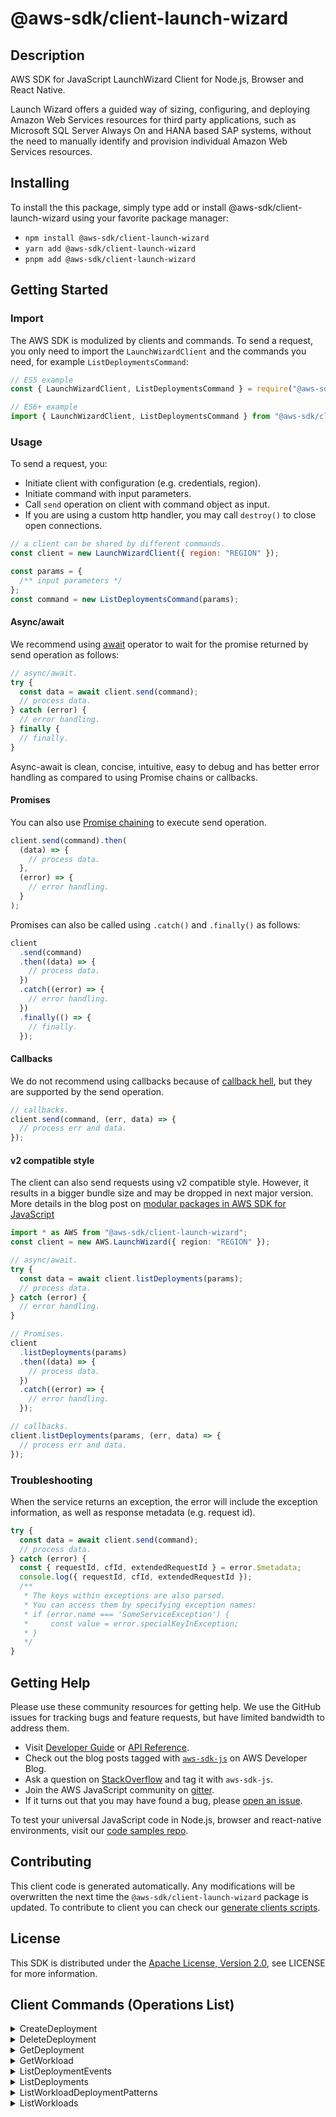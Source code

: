 <!-- generated file, do not edit directly -->

# @aws-sdk/client-launch-wizard

## Description

AWS SDK for JavaScript LaunchWizard Client for Node.js, Browser and React Native.

<p>Launch Wizard offers a guided way of sizing, configuring, and deploying Amazon Web Services resources for
third party applications, such as Microsoft SQL Server Always On and HANA based SAP
systems, without the need to manually identify and provision individual Amazon Web Services
resources.</p>

## Installing

To install the this package, simply type add or install @aws-sdk/client-launch-wizard
using your favorite package manager:

- `npm install @aws-sdk/client-launch-wizard`
- `yarn add @aws-sdk/client-launch-wizard`
- `pnpm add @aws-sdk/client-launch-wizard`

## Getting Started

### Import

The AWS SDK is modulized by clients and commands.
To send a request, you only need to import the `LaunchWizardClient` and
the commands you need, for example `ListDeploymentsCommand`:

```js
// ES5 example
const { LaunchWizardClient, ListDeploymentsCommand } = require("@aws-sdk/client-launch-wizard");
```

```ts
// ES6+ example
import { LaunchWizardClient, ListDeploymentsCommand } from "@aws-sdk/client-launch-wizard";
```

### Usage

To send a request, you:

- Initiate client with configuration (e.g. credentials, region).
- Initiate command with input parameters.
- Call `send` operation on client with command object as input.
- If you are using a custom http handler, you may call `destroy()` to close open connections.

```js
// a client can be shared by different commands.
const client = new LaunchWizardClient({ region: "REGION" });

const params = {
  /** input parameters */
};
const command = new ListDeploymentsCommand(params);
```

#### Async/await

We recommend using [await](https://developer.mozilla.org/en-US/docs/Web/JavaScript/Reference/Operators/await)
operator to wait for the promise returned by send operation as follows:

```js
// async/await.
try {
  const data = await client.send(command);
  // process data.
} catch (error) {
  // error handling.
} finally {
  // finally.
}
```

Async-await is clean, concise, intuitive, easy to debug and has better error handling
as compared to using Promise chains or callbacks.

#### Promises

You can also use [Promise chaining](https://developer.mozilla.org/en-US/docs/Web/JavaScript/Guide/Using_promises#chaining)
to execute send operation.

```js
client.send(command).then(
  (data) => {
    // process data.
  },
  (error) => {
    // error handling.
  }
);
```

Promises can also be called using `.catch()` and `.finally()` as follows:

```js
client
  .send(command)
  .then((data) => {
    // process data.
  })
  .catch((error) => {
    // error handling.
  })
  .finally(() => {
    // finally.
  });
```

#### Callbacks

We do not recommend using callbacks because of [callback hell](http://callbackhell.com/),
but they are supported by the send operation.

```js
// callbacks.
client.send(command, (err, data) => {
  // process err and data.
});
```

#### v2 compatible style

The client can also send requests using v2 compatible style.
However, it results in a bigger bundle size and may be dropped in next major version. More details in the blog post
on [modular packages in AWS SDK for JavaScript](https://aws.amazon.com/blogs/developer/modular-packages-in-aws-sdk-for-javascript/)

```ts
import * as AWS from "@aws-sdk/client-launch-wizard";
const client = new AWS.LaunchWizard({ region: "REGION" });

// async/await.
try {
  const data = await client.listDeployments(params);
  // process data.
} catch (error) {
  // error handling.
}

// Promises.
client
  .listDeployments(params)
  .then((data) => {
    // process data.
  })
  .catch((error) => {
    // error handling.
  });

// callbacks.
client.listDeployments(params, (err, data) => {
  // process err and data.
});
```

### Troubleshooting

When the service returns an exception, the error will include the exception information,
as well as response metadata (e.g. request id).

```js
try {
  const data = await client.send(command);
  // process data.
} catch (error) {
  const { requestId, cfId, extendedRequestId } = error.$metadata;
  console.log({ requestId, cfId, extendedRequestId });
  /**
   * The keys within exceptions are also parsed.
   * You can access them by specifying exception names:
   * if (error.name === 'SomeServiceException') {
   *     const value = error.specialKeyInException;
   * }
   */
}
```

## Getting Help

Please use these community resources for getting help.
We use the GitHub issues for tracking bugs and feature requests, but have limited bandwidth to address them.

- Visit [Developer Guide](https://docs.aws.amazon.com/sdk-for-javascript/v3/developer-guide/welcome.html)
  or [API Reference](https://docs.aws.amazon.com/AWSJavaScriptSDK/v3/latest/index.html).
- Check out the blog posts tagged with [`aws-sdk-js`](https://aws.amazon.com/blogs/developer/tag/aws-sdk-js/)
  on AWS Developer Blog.
- Ask a question on [StackOverflow](https://stackoverflow.com/questions/tagged/aws-sdk-js) and tag it with `aws-sdk-js`.
- Join the AWS JavaScript community on [gitter](https://gitter.im/aws/aws-sdk-js-v3).
- If it turns out that you may have found a bug, please [open an issue](https://github.com/aws/aws-sdk-js-v3/issues/new/choose).

To test your universal JavaScript code in Node.js, browser and react-native environments,
visit our [code samples repo](https://github.com/aws-samples/aws-sdk-js-tests).

## Contributing

This client code is generated automatically. Any modifications will be overwritten the next time the `@aws-sdk/client-launch-wizard` package is updated.
To contribute to client you can check our [generate clients scripts](https://github.com/aws/aws-sdk-js-v3/tree/main/scripts/generate-clients).

## License

This SDK is distributed under the
[Apache License, Version 2.0](http://www.apache.org/licenses/LICENSE-2.0),
see LICENSE for more information.

## Client Commands (Operations List)

<details>
<summary>
CreateDeployment
</summary>

[Command API Reference](https://docs.aws.amazon.com/AWSJavaScriptSDK/v3/latest/client/launch-wizard/command/CreateDeploymentCommand/) / [Input](https://docs.aws.amazon.com/AWSJavaScriptSDK/v3/latest/Package/-aws-sdk-client-launch-wizard/Interface/CreateDeploymentCommandInput/) / [Output](https://docs.aws.amazon.com/AWSJavaScriptSDK/v3/latest/Package/-aws-sdk-client-launch-wizard/Interface/CreateDeploymentCommandOutput/)

</details>
<details>
<summary>
DeleteDeployment
</summary>

[Command API Reference](https://docs.aws.amazon.com/AWSJavaScriptSDK/v3/latest/client/launch-wizard/command/DeleteDeploymentCommand/) / [Input](https://docs.aws.amazon.com/AWSJavaScriptSDK/v3/latest/Package/-aws-sdk-client-launch-wizard/Interface/DeleteDeploymentCommandInput/) / [Output](https://docs.aws.amazon.com/AWSJavaScriptSDK/v3/latest/Package/-aws-sdk-client-launch-wizard/Interface/DeleteDeploymentCommandOutput/)

</details>
<details>
<summary>
GetDeployment
</summary>

[Command API Reference](https://docs.aws.amazon.com/AWSJavaScriptSDK/v3/latest/client/launch-wizard/command/GetDeploymentCommand/) / [Input](https://docs.aws.amazon.com/AWSJavaScriptSDK/v3/latest/Package/-aws-sdk-client-launch-wizard/Interface/GetDeploymentCommandInput/) / [Output](https://docs.aws.amazon.com/AWSJavaScriptSDK/v3/latest/Package/-aws-sdk-client-launch-wizard/Interface/GetDeploymentCommandOutput/)

</details>
<details>
<summary>
GetWorkload
</summary>

[Command API Reference](https://docs.aws.amazon.com/AWSJavaScriptSDK/v3/latest/client/launch-wizard/command/GetWorkloadCommand/) / [Input](https://docs.aws.amazon.com/AWSJavaScriptSDK/v3/latest/Package/-aws-sdk-client-launch-wizard/Interface/GetWorkloadCommandInput/) / [Output](https://docs.aws.amazon.com/AWSJavaScriptSDK/v3/latest/Package/-aws-sdk-client-launch-wizard/Interface/GetWorkloadCommandOutput/)

</details>
<details>
<summary>
ListDeploymentEvents
</summary>

[Command API Reference](https://docs.aws.amazon.com/AWSJavaScriptSDK/v3/latest/client/launch-wizard/command/ListDeploymentEventsCommand/) / [Input](https://docs.aws.amazon.com/AWSJavaScriptSDK/v3/latest/Package/-aws-sdk-client-launch-wizard/Interface/ListDeploymentEventsCommandInput/) / [Output](https://docs.aws.amazon.com/AWSJavaScriptSDK/v3/latest/Package/-aws-sdk-client-launch-wizard/Interface/ListDeploymentEventsCommandOutput/)

</details>
<details>
<summary>
ListDeployments
</summary>

[Command API Reference](https://docs.aws.amazon.com/AWSJavaScriptSDK/v3/latest/client/launch-wizard/command/ListDeploymentsCommand/) / [Input](https://docs.aws.amazon.com/AWSJavaScriptSDK/v3/latest/Package/-aws-sdk-client-launch-wizard/Interface/ListDeploymentsCommandInput/) / [Output](https://docs.aws.amazon.com/AWSJavaScriptSDK/v3/latest/Package/-aws-sdk-client-launch-wizard/Interface/ListDeploymentsCommandOutput/)

</details>
<details>
<summary>
ListWorkloadDeploymentPatterns
</summary>

[Command API Reference](https://docs.aws.amazon.com/AWSJavaScriptSDK/v3/latest/client/launch-wizard/command/ListWorkloadDeploymentPatternsCommand/) / [Input](https://docs.aws.amazon.com/AWSJavaScriptSDK/v3/latest/Package/-aws-sdk-client-launch-wizard/Interface/ListWorkloadDeploymentPatternsCommandInput/) / [Output](https://docs.aws.amazon.com/AWSJavaScriptSDK/v3/latest/Package/-aws-sdk-client-launch-wizard/Interface/ListWorkloadDeploymentPatternsCommandOutput/)

</details>
<details>
<summary>
ListWorkloads
</summary>

[Command API Reference](https://docs.aws.amazon.com/AWSJavaScriptSDK/v3/latest/client/launch-wizard/command/ListWorkloadsCommand/) / [Input](https://docs.aws.amazon.com/AWSJavaScriptSDK/v3/latest/Package/-aws-sdk-client-launch-wizard/Interface/ListWorkloadsCommandInput/) / [Output](https://docs.aws.amazon.com/AWSJavaScriptSDK/v3/latest/Package/-aws-sdk-client-launch-wizard/Interface/ListWorkloadsCommandOutput/)

</details>
